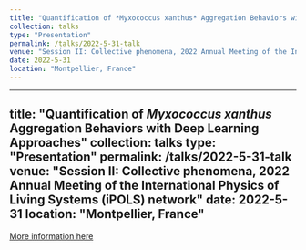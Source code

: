 ```yaml
---
title: "Quantification of *Myxococcus xanthus* Aggregation Behaviors with Deep Learning Approaches"
collection: talks
type: "Presentation"
permalink: /talks/2022-5-31-talk
venue: "Session II: Collective phenomena, 2022 Annual Meeting of the International Physics of Living Systems (iPOLS) network"
date: 2022-5-31
location: "Montpellier, France"
---
```


---
title: "Quantification of *Myxococcus xanthus* Aggregation Behaviors with Deep Learning Approaches"
collection: talks
type: "Presentation"
permalink: /talks/2022-5-31-talk
venue: "Session II: Collective phenomena, 2022 Annual Meeting of the International Physics of Living Systems (iPOLS) network"
date: 2022-5-31
location: "Montpellier, France"
---

[More information here](https://gdripols.wordpress.com/meeting-montpellier-2021/)

